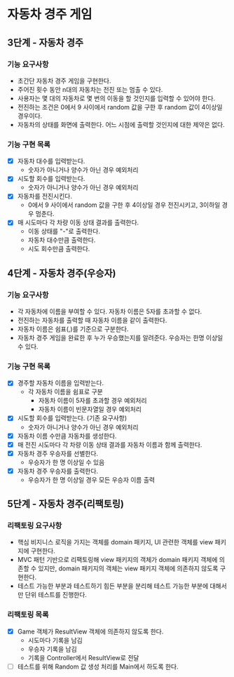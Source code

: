 # 자동차 경주 게임

## 3단계 - 자동차 경주

### 기능 요구사항

- 초간단 자동차 경주 게임을 구현한다.
- 주어진 횟수 동안 n대의 자동차는 전진 또는 멈출 수 있다.
- 사용자는 몇 대의 자동차로 몇 번의 이동을 할 것인지를 입력할 수 있어야 한다.
- 전진하는 조건은 0에서 9 사이에서 random 값을 구한 후 random 값이 4이상일 경우이다.
- 자동차의 상태를 화면에 출력한다. 어느 시점에 출력할 것인지에 대한 제약은 없다.

### 기능 구현 목록

- [X] 자동차 대수를 입력받는다.
  - 숫자가 아니거나 양수가 아닌 경우 예외처리
- [X] 시도할 회수를 입력받는다.
  - 숫자가 아니거나 양수가 아닌 경우 예외처리
- [X] 자동차를 전진시킨다.
  - 0에서 9 사이에서 random 값을 구한 후 4이상일 경우 전진시키고, 3이하일 경우 멈춘다.
- [X] 매 시도마다 각 차량 이동 상태 결과를 출력한다.
  - 이동 상태를 "-"로 출력한다.
  - 자동차 대수만큼 출력한다.
  - 시도 회수만큼 출력한다.

## 4단계 - 자동차 경주(우승자)

### 기능 요구사항

- 각 자동차에 이름을 부여할 수 있다. 자동차 이름은 5자를 초과할 수 없다.
- 전진하는 자동차를 출력할 때 자동차 이름을 같이 출력한다.
- 자동차 이름은 쉼표(,)를 기준으로 구분한다.
- 자동차 경주 게임을 완료한 후 누가 우승했는지를 알려준다. 우승자는 한명 이상일 수 있다.

### 기능 구현 목록

- [X] 경주할 자동차 이름을 입력받는다.
  - 각 자동차 이름을 쉼표로 구분
    - 자동차 이름이 5자를 초과할 경우 예외처리
    - 자동차 이름이 빈문자열일 경우 예외처리
- [X] 시도할 회수를 입력받는다. (기존 요구사항)
  - 숫자가 아니거나 양수가 아닌 경우 예외처리
- [X] 자동차 이름 수만큼 자동차를 생성한다.
- [X] 매 전진 시도마다 각 차량 이동 상태 결과를 자동차 이름과 함께 출력한다.
- [X] 자동차 경주 우승자를 선별한다.
  - 우승자가 한 명 이상일 수 있음
- [X] 자동차 경주 우승자를 출력한다.
  - 우승자가 한 명 이상일 경우 모든 우승자 이름 출력

## 5단계 - 자동차 경주(리팩토링)

### 리팩토링 요구사항

- 핵심 비지니스 로직을 가지는 객체를 domain 패키지, UI 관련한 객체를 view 패키지에 구현한다.
- MVC 패턴 기반으로 리팩토링해 view 패키지의 객체가 domain 패키지 객체에 의존할 수 있지만, domain 패키지의 객체는 view 패키지 객체에 의존하지 않도록 구현한다.
- 테스트 가능한 부분과 테스트하기 힘든 부분을 분리해 테스트 가능한 부분에 대해서만 단위 테스트를 진행한다.

### 리팩토링 목록

- [X] Game 객체가 ResultView 객체에 의존하지 않도록 한다.
  - 시도마다 기록을 남김
  - 우승자 기록을 남김
  - 기록을 Controller에서 ResultView로 전달
- [ ] 테스트를 위해 Random 값 생성 처리를 Main에서 하도록 한다.

